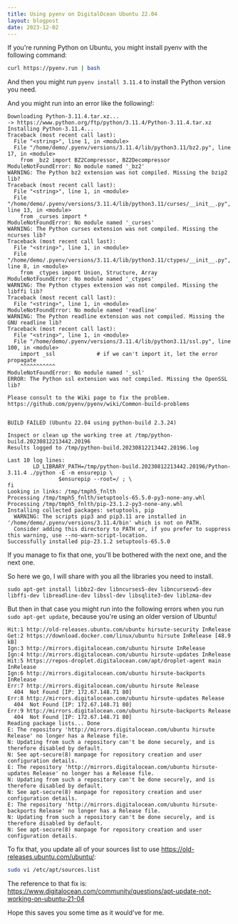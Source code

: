 ```yaml
---
title: Using pyenv on DigitalOcean Ubuntu 22.04
layout: blogpost
date: 2023-12-02
---
```

If you're running Python on Ubuntu, you might install pyenv with the following command:

```sh
curl https://pyenv.run | bash
```

And then you might run `pyenv install 3.11.4` to install the Python version you need.

And you might run into an error like the following!:

```
Downloading Python-3.11.4.tar.xz...
-> https://www.python.org/ftp/python/3.11.4/Python-3.11.4.tar.xz
Installing Python-3.11.4...
Traceback (most recent call last):
  File "<string>", line 1, in <module>
  File "/home/demo/.pyenv/versions/3.11.4/lib/python3.11/bz2.py", line 17, in <module>
    from _bz2 import BZ2Compressor, BZ2Decompressor
ModuleNotFoundError: No module named '_bz2'
WARNING: The Python bz2 extension was not compiled. Missing the bzip2 lib?
Traceback (most recent call last):
  File "<string>", line 1, in <module>
  File "/home/demo/.pyenv/versions/3.11.4/lib/python3.11/curses/__init__.py", line 13, in <module>
    from _curses import *
ModuleNotFoundError: No module named '_curses'
WARNING: The Python curses extension was not compiled. Missing the ncurses lib?
Traceback (most recent call last):
  File "<string>", line 1, in <module>
  File "/home/demo/.pyenv/versions/3.11.4/lib/python3.11/ctypes/__init__.py", line 8, in <module>
    from _ctypes import Union, Structure, Array
ModuleNotFoundError: No module named '_ctypes'
WARNING: The Python ctypes extension was not compiled. Missing the libffi lib?
Traceback (most recent call last):
  File "<string>", line 1, in <module>
ModuleNotFoundError: No module named 'readline'
WARNING: The Python readline extension was not compiled. Missing the GNU readline lib?
Traceback (most recent call last):
  File "<string>", line 1, in <module>
  File "/home/demo/.pyenv/versions/3.11.4/lib/python3.11/ssl.py", line 100, in <module>
    import _ssl             # if we can't import it, let the error propagate
    ^^^^^^^^^^^
ModuleNotFoundError: No module named '_ssl'
ERROR: The Python ssl extension was not compiled. Missing the OpenSSL lib?

Please consult to the Wiki page to fix the problem.
https://github.com/pyenv/pyenv/wiki/Common-build-problems


BUILD FAILED (Ubuntu 22.04 using python-build 2.3.24)

Inspect or clean up the working tree at /tmp/python-build.20230812213442.20196
Results logged to /tmp/python-build.20230812213442.20196.log

Last 10 log lines:
        LD_LIBRARY_PATH=/tmp/python-build.20230812213442.20196/Python-3.11.4 ./python -E -m ensurepip \
                $ensurepip --root=/ ; \
fi
Looking in links: /tmp/tmph5_fnlth
Processing /tmp/tmph5_fnlth/setuptools-65.5.0-py3-none-any.whl
Processing /tmp/tmph5_fnlth/pip-23.1.2-py3-none-any.whl
Installing collected packages: setuptools, pip
  WARNING: The scripts pip3 and pip3.11 are installed in '/home/demo/.pyenv/versions/3.11.4/bin' which is not on PATH.
  Consider adding this directory to PATH or, if you prefer to suppress this warning, use --no-warn-script-location.
Successfully installed pip-23.1.2 setuptools-65.5.0
```

If you manage to fix that one, you'll be bothered with the next one, and the next one.

So here we go, I will share with you all the libraries you need to install.

```
sudo apt-get install libbz2-dev libncurses5-dev libncursesw5-dev libffi-dev libreadline-dev libssl-dev libsqlite3-dev liblzma-dev
```

But then in that case you might run into the following errors when you run `sudo apt-get update`, because you're using an older version of Ubuntu!

```
Hit:1 http://old-releases.ubuntu.com/ubuntu hirsute-security InRelease
Get:2 https://download.docker.com/linux/ubuntu hirsute InRelease [48.9 kB]                                                               
Ign:3 http://mirrors.digitalocean.com/ubuntu hirsute InRelease                                                                           
Ign:4 http://mirrors.digitalocean.com/ubuntu hirsute-updates InRelease
Hit:5 https://repos-droplet.digitalocean.com/apt/droplet-agent main InRelease
Ign:6 http://mirrors.digitalocean.com/ubuntu hirsute-backports InRelease
Err:7 http://mirrors.digitalocean.com/ubuntu hirsute Release
  404  Not Found [IP: 172.67.148.71 80]
Err:8 http://mirrors.digitalocean.com/ubuntu hirsute-updates Release
  404  Not Found [IP: 172.67.148.71 80]
Err:9 http://mirrors.digitalocean.com/ubuntu hirsute-backports Release
  404  Not Found [IP: 172.67.148.71 80]
Reading package lists... Done
E: The repository 'http://mirrors.digitalocean.com/ubuntu hirsute Release' no longer has a Release file.
N: Updating from such a repository can't be done securely, and is therefore disabled by default.
N: See apt-secure(8) manpage for repository creation and user configuration details.
E: The repository 'http://mirrors.digitalocean.com/ubuntu hirsute-updates Release' no longer has a Release file.
N: Updating from such a repository can't be done securely, and is therefore disabled by default.
N: See apt-secure(8) manpage for repository creation and user configuration details.
E: The repository 'http://mirrors.digitalocean.com/ubuntu hirsute-backports Release' no longer has a Release file.
N: Updating from such a repository can't be done securely, and is therefore disabled by default.
N: See apt-secure(8) manpage for repository creation and user configuration details.
```

To fix that, you update all of your sources list to use https://old-releases.ubuntu.com/ubuntu/:

```sh
sudo vi /etc/apt/sources.list
```

The reference to that fix is: https://www.digitalocean.com/community/questions/apt-update-not-working-on-ubuntu-21-04

Hope this saves you some time as it would've for me.